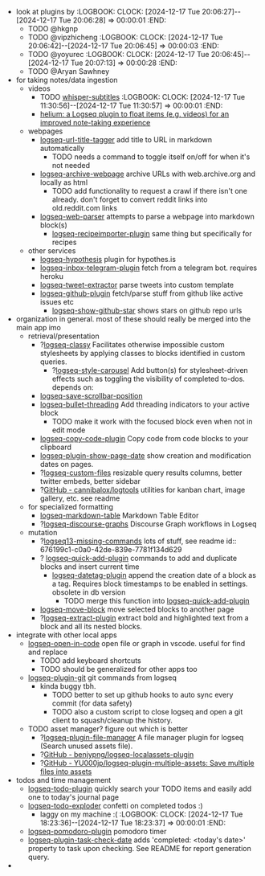 - look at plugins by
  :LOGBOOK:
  CLOCK: [2024-12-17 Tue 20:06:27]--[2024-12-17 Tue 20:06:28] =>  00:00:01
  :END:
	- TODO @hkgnp
	- TODO @vipzhicheng
	  :LOGBOOK:
	  CLOCK: [2024-12-17 Tue 20:06:42]--[2024-12-17 Tue 20:06:45] =>  00:00:03
	  :END:
	- TODO @yoyurec
	  :LOGBOOK:
	  CLOCK: [2024-12-17 Tue 20:06:45]--[2024-12-17 Tue 20:07:13] =>  00:00:28
	  :END:
	- TODO @Aryan Sawhney
- for taking notes/data ingestion
	- videos
		- TODO [whisper-subtitles](https://github.com/usoonees/logseq-plugin-whisper-subtitles)
		  :LOGBOOK:
		  CLOCK: [2024-12-17 Tue 11:30:56]--[2024-12-17 Tue 11:30:57] =>  00:00:01
		  :END:
		- [helium: a Logseq plugin to float items (e.g. videos) for an improved note-taking experience](https://github.com/vyleung/logseq-helium-plugin)
	- webpages
		- [logseq-url-title-tagger](https://github.com/imjn/logseq-url-title-tagger) add title to URL in markdown automatically
			- TODO needs a command to toggle itself on/off for when it's not needed
		- [logseq-archive-webpage](https://github.com/patmigliaccio/logseq-archive-webpage) archive URLs with web.archive.org and locally as html
			- TODO add functionality to request a crawl if there isn't one already. don't forget to convert reddit links into old.reddit.com links
		- [logseq-web-parser](https://github.com/sawhney17/logseq-web-parser) attempts to parse a webpage into markdown block(s)
			- [logseq-recipeimporter-plugin](https://github.com/hkgnp/logseq-recipeimporter-plugin) same thing but specifically for recipes
	- other services
		- [logseq-hypothesis](https://github.com/c6p/logseq-hypothesis)  plugin for hypothes.is
		- [logseq-inbox-telegram-plugin](https://github.com/shady2k/logseq-inbox-telegram-plugin) fetch from a telegram bot. requires heroku
		- [logseq-tweet-extractor](https://github.com/sawhney17/logseq-twitter-extractor) parse tweets into custom template
		- [logseq-github-plugin](https://github.com/sawhney17/logseq-github-plugin) fetch/parse stuff from github like active issues etc
			- [logseq-show-github-star](https://github.com/studyduck/logseq-show-github-star) shows stars on github repo urls
- organization in general. most of these should really be merged into the main app imo
	- retrieval/presentation
		- ?[logseq-classy](https://github.com/mlanza/logseq-classy) Facilitates otherwise impossible custom stylesheets by applying classes to blocks identified in custom queries.
			- ?[logseq-style-carousel](https://github.com/mlanza/logseq-style-carousel) Add button(s) for stylesheet-driven effects such as toggling the visibility of completed to-dos. depends on:
		- [logseq-save-scrollbar-position](https://github.com/studyduck/logseq-save-scrollbar-position)
		- [logseq-bullet-threading](https://github.com/pengx17/logseq-plugin-bullet-threading) Add threading indicators to your active block
			- TODO make it work with the focused block even when not in edit mode
		- [logseq-copy-code-plugin](https://github.com/vyleung/logseq-copy-code-plugin) Copy code from code blocks to your clipboard
		- [logseq-plugin-show-page-date](https://github.com/YU000jp/logseq-plugin-show-page-date) show creation and modification dates on pages.
		- ?[logseq-custom-files](https://github.com/cannibalox/logseq-custom-files) resizable query results columns, better twitter embeds, better sidebar
		- ?[GitHub - cannibalox/logtools](https://github.com/cannibalox/logtools) utilities for kanban chart, image gallery, etc. see readme
	- for specialized formatting
		- [logseq-markdown-table](https://github.com/haydenull/logseq-plugin-markdown-table) Markdown Table Editor
		- ?[logseq-discourse-graphs](https://github.com/sawhney17/logseq-discourse-graphs) Discourse Graph workflows in Logseq
	- mutation
		- ?[logseq13-missing-commands](https://github.com/stdword/logseq13-missing-commands) lots of stuff, see readme
		  id:: 676199c1-c0a0-42de-839e-7781f134d629
		- ? [logseq-quick-add-plugin](https://github.com/vyleung/logseq-quick-add-plugin)  commands to add and duplicate blocks and insert current time
			- [logseq-datetag-plugin](https://github.com/sawhney17/logseq-datetag-plugin) append the creation date of a block as a tag. Requires block timestamps to be enabled in settings. obsolete in db version
				- TODO merge this function into [logseq-quick-add-plugin](https://github.com/vyleung/logseq-quick-add-plugin)
		- [logseq-move-block](https://github.com/vipzhicheng/logseq-plugin-move-block) move selected blocks to another page
		- ?[logseq-extract-plugin](https://github.com/sidharth-panwar/logseq-extract-plugin) extract bold and highlighted text from a block and all its nested blocks.
- integrate with other local apps
	- [logseq-open-in-code](https://github.com/rebornix/logseq-open-in-code) open file or graph in vscode. useful for find and replace
		- TODO add keyboard shortcuts
		- TODO should be generalized for other apps too
	- [logseq-plugin-git](https://github.com/haydenull/logseq-plugin-git) git commands from logseq
		- kinda buggy tbh.
			- TODO better to set up github hooks to auto sync every commit (for data safety)
			- TODO also a custom script to close logseq and open a git client to squash/cleanup the history.
	- TODO asset manager? figure out which is better
		- ?[logseq-plugin-file-manager](https://github.com/haydenull/logseq-plugin-file-manager) A file manager plugin for logseq (Search unused assets file).
		- ?[GitHub - benjypng/logseq-localassets-plugin](https://github.com/benjypng/logseq-localassets-plugin)
		- ?[GitHub - YU000jp/logseq-plugin-multiple-assets: Save multiple files into assets](https://github.com/YU000jp/logseq-plugin-multiple-assets)
- todos and time management
	- [logseq-todo-plugin](https://github.com/haydenull/logseq-plugin-markdown-table) quickly search your TODO items and easily add one to today's journal page
	- [logseq-todo-exploder](https://github.com/sawhney17/logseq-todo-exploder) confetti on completed todos :)
		- laggy on my machine :(
		  :LOGBOOK:
		  CLOCK: [2024-12-17 Tue 18:23:36]--[2024-12-17 Tue 18:23:37] =>  00:00:01
		  :END:
	- [logseq-pomodoro-plugin](https://github.com/sawhney17/logseq-pomodoro-plugin) pomodoro timer
	- [logseq-plugin-task-check-date](https://github.com/DimitryDushkin/logseq-plugin-task-check-date) adds 'completed: <today's date>' property to task upon checking. See README for report generation query.
-